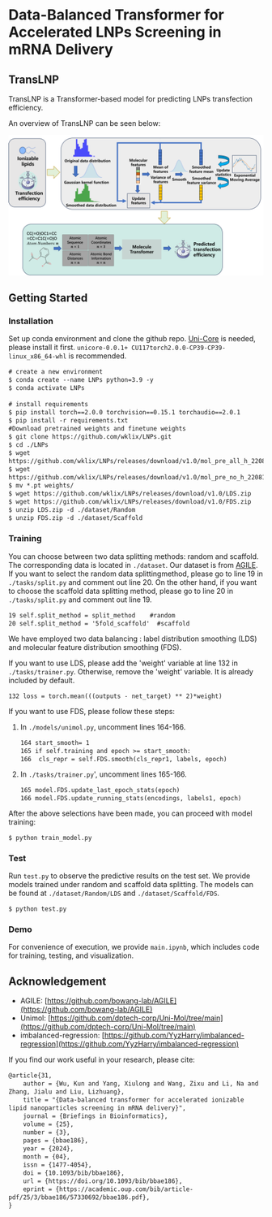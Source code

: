 # Data-Balanced Transformer for Accelerated LNPs Screening in mRNA Delivery

## TransLNP

TransLNP is a Transformer-based model for predicting LNPs transfection efficiency.

An overview of TransLNP can be seen below:

![](./figure/figure1.png)

## Getting Started

### Installation

Set up conda environment and clone the github repo. [Uni-Core](https://github.com/dptech-corp/Uni-Core/releases) is needed, please install it first. `unicore-0.0.1+ CU117torch2.0.0-CP39-CP39-linux_x86_64-whl` is recommended. 

```
# create a new environment
$ conda create --name LNPs python=3.9 -y
$ conda activate LNPs

# install requirements
$ pip install torch==2.0.0 torchvision==0.15.1 torchaudio==2.0.1
$ pip install -r requirements.txt
#Download pretrained weights and finetune weights
$ git clone https://github.com/wklix/LNPs.git
$ cd ./LNPs
$ wget https://github.com/wklix/LNPs/releases/download/v1.0/mol_pre_all_h_220816.pt
$ wget https://github.com/wklix/LNPs/releases/download/v1.0/mol_pre_no_h_220816.pt
$ mv *.pt weights/
$ wget https://github.com/wklix/LNPs/releases/download/v1.0/LDS.zip
$ wget https://github.com/wklix/LNPs/releases/download/v1.0/FDS.zip
$ unzip LDS.zip -d ./dataset/Random
$ unzip FDS.zip -d ./dataset/Scaffold
```
### Training

You can choose between two data splitting methods: random and scaffold. The corresponding data is located in  `./dataset`. Our dataset is from [AGILE](https://github.com/bowang-lab/AGILE). If you want to select the random data splittingmethod, please go to line 19 in `./tasks/split.py` and comment out line 20. On the other hand, if you want to choose the scaffold data splitting method, please go to line 20 in `./tasks/split.py` and comment out line 19.

```
19 self.split_method = split_method    #random
20 self.split_method = '5fold_scaffold'  #scaffold
```

We have employed two data balancing : label distribution smoothing (LDS) and molecular feature distribution smoothing (FDS). 

If you want to use LDS, please add the 'weight' variable at line 132 in `./tasks/trainer.py`. Otherwise, remove the 'weight' variable. It is already included by default.

```
132 loss = torch.mean(((outputs - net_target) ** 2)*weight) 
```

If you want to use FDS, please follow these steps:

1. In `./models/unimol.py`, uncomment lines 164-166.

   ```
   164 start_smooth= 1
   165 if self.training and epoch >= start_smooth:
   166 	cls_repr = self.FDS.smooth(cls_repr1, labels, epoch) 
   ```
   
2. In `./tasks/trainer.py`', uncomment lines 165-166.

   ```
   165 model.FDS.update_last_epoch_stats(epoch)
   166 model.FDS.update_running_stats(encodings, labels1, epoch)
   ```

After the above selections have been made, you can proceed with model training:

```
$ python train_model.py 
```

### Test

Run `test.py` to observe the predictive results on the test set. We provide models trained under random and scaffold data splitting. The models can be found at `./dataset/Random/LDS` and `./dataset/Scaffold/FDS`.

```
$ python test.py
```
### Demo

For convenience of execution, we provide `main.ipynb`, which includes code for training, testing, and visualization.

## Acknowledgement

- AGILE: [https://github.com/bowang-lab/AGILE](https://github.com/bowang-lab/AGILE)
- Unimol: [https://github.com/dptech-corp/Uni-Mol/tree/main](https://github.com/dptech-corp/Uni-Mol/tree/main)
- imbalanced-regression: [https://github.com/YyzHarry/imbalanced-regression](https://github.com/YyzHarry/imbalanced-regression)

If you find our work useful in your research, please cite:

```
@article{31,
    author = {Wu, Kun and Yang, Xiulong and Wang, Zixu and Li, Na and Zhang, Jialu and Liu, Lizhuang},
    title = "{Data-balanced transformer for accelerated ionizable lipid nanoparticles screening in mRNA delivery}",
    journal = {Briefings in Bioinformatics},
    volume = {25},
    number = {3},
    pages = {bbae186},
    year = {2024},
    month = {04},
    issn = {1477-4054},
    doi = {10.1093/bib/bbae186},
    url = {https://doi.org/10.1093/bib/bbae186},
    eprint = {https://academic.oup.com/bib/article-pdf/25/3/bbae186/57330692/bbae186.pdf},
}
```